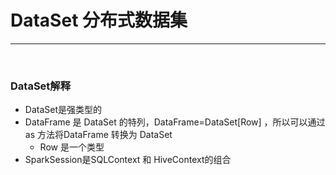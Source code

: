  # DataSet 分布式数据集
 
 -------

<br>

###  DataSet解释
- DataSet是强类型的
- DataFrame 是 DataSet 的特列，DataFrame=DataSet[Row] ，所以可以通过 as 方法将DataFrame 转换为 DataSet
  - Row 是一个类型
- SparkSession是SQLContext 和 HiveContext的组合

